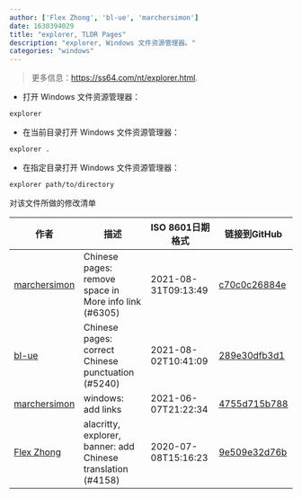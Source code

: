 ```yaml
---
author: ['Flex Zhong', 'bl-ue', 'marchersimon']
date: 1630394029
title: "explorer, TLDR Pages"
description: "explorer, Windows 文件资源管理器。"
categories: "windows"
---
```

> 更多信息：<https://ss64.com/nt/explorer.html>.

- 打开 Windows 文件资源管理器：

```bash
explorer
```

- 在当前目录打开 Windows 文件资源管理器：

```bash
explorer .
```

- 在指定目录打开 Windows 文件资源管理器：

```bash
explorer path/to/directory
```
对该文件所做的修改清单


作者 | 描述 | ISO 8601日期格式 | 链接到GitHub
------|-----|-----|-----
[marchersimon](mailto:50295997+marchersimon@users.noreply.github.com) | Chinese pages: remove space in More info link (#6305) | 2021-08-31T09:13:49 | [c70c0c26884e](https://github.com/tldr-pages/tldr/commit/c70c0c26884ee74fabb640cd842d1e4c72d9df4b)
[bl-ue](mailto:54780737+bl-ue@users.noreply.github.com) | Chinese pages: correct Chinese punctuation (#5240) | 2021-08-02T10:41:09 | [289e30dfb3d1](https://github.com/tldr-pages/tldr/commit/289e30dfb3d1d73bade9e3610e12bfc90e9270ae)
[marchersimon](mailto:marchersimon@zohomail.eu) | windows: add links | 2021-06-07T21:22:34 | [4755d715b788](https://github.com/tldr-pages/tldr/commit/4755d715b788004b3c86bf0266eee49d19d79d52)
[Flex Zhong](mailto:chungzh07@gmail.com) | alacritty, explorer, banner: add Chinese translation (#4158) | 2020-07-08T15:16:23 | [9e509e32d76b](https://github.com/tldr-pages/tldr/commit/9e509e32d76b1df61d2850f02ac58b29f4acb8a6)

